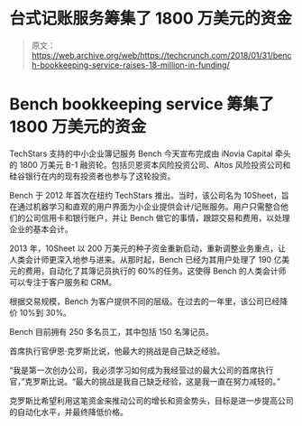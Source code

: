 # 台式记账服务筹集了 1800 万美元的资金 

> 原文：<https://web.archive.org/web/https://techcrunch.com/2018/01/31/bench-bookkeeping-service-raises-18-million-in-funding/>

# Bench bookkeeping service 筹集了 1800 万美元的资金

TechStars 支持的中小企业簿记服务 Bench 今天宣布完成由 iNovia Capital 牵头的 1800 万美元 B-1 融资轮。包括贝恩资本风险投资公司、Altos 风险投资公司和硅谷银行在内的现有投资者也参与了这轮投资。

Bench 于 2012 年首次在纽约 TechStars 推出。当时，该公司名为 10Sheet，旨在通过机器学习和直观的用户界面为小企业提供会计/记账服务。用户只需整合他们的公司信用卡和银行账户，并让 Bench 做它的事情，跟踪交易和费用，以处理企业的基本会计。

2013 年，10Sheet 以 200 万美元的种子资金重新启动，重新调整业务重点，让人类会计师更深入地参与进来。从那时起，Bench 已经为其用户处理了 190 亿美元的费用，自动化了其簿记员执行的 60%的任务。这使得 Bench 的人类会计师可以专注于客户服务和 CRM。

根据交易规模，Bench 为客户提供不同的层级。在过去的一年里，该公司已经降价 10%到 30%。

Bench 目前拥有 250 多名员工，其中包括 150 名簿记员。

首席执行官伊恩·克罗斯比说，他最大的挑战是自己缺乏经验。

“我是第一次创办公司，我必须学习如何成为我经营过的最大公司的首席执行官，”克罗斯比说。“最大的挑战是我自己缺乏经验，这是我一直在努力减轻的。”

克罗斯比希望利用这笔资金来推动公司的增长和资金势头，目标是进一步提高公司的自动化水平，并最终降低价格。